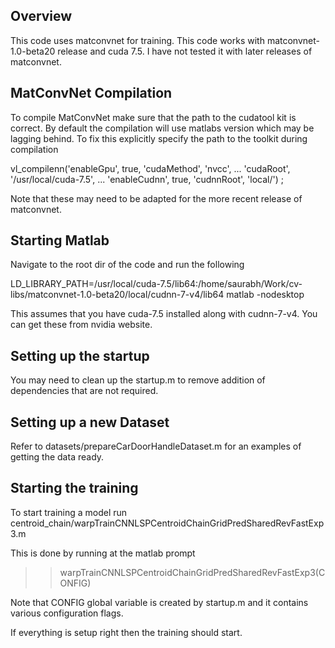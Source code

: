 Overview
--------
This code uses matconvnet for training. This code works with
matconvnet-1.0-beta20 release and cuda 7.5. I have not tested it with later
releases of matconvnet.


MatConvNet Compilation
----------------------
To compile MatConvNet make sure that the path to the cudatool kit is correct.
By default the compilation will use matlabs version which may be lagging behind.
To fix this explicitly specify the path to the toolkit during compilation

 vl_compilenn('enableGpu', true, 'cudaMethod', 'nvcc', ...
  'cudaRoot', '/usr/local/cuda-7.5', ...
  'enableCudnn', true, 'cudnnRoot', 'local/') ;

Note that these may need to be adapted for the more recent release of
matconvnet.

Starting Matlab
---------------

Navigate to the root dir of the code and run the following

LD_LIBRARY_PATH=/usr/local/cuda-7.5/lib64:/home/saurabh/Work/cv-libs/matconvnet-1.0-beta20/local/cudnn-7-v4/lib64 matlab -nodesktop

This assumes that you have cuda-7.5 installed along with cudnn-7-v4. You can get
these from nvidia website.


Setting up the startup
----------------------

You may need to clean up the startup.m to remove addition of dependencies that
are not required. 

Setting up a new Dataset
------------------------

Refer to datasets/prepareCarDoorHandleDataset.m for an examples of getting the 
data ready.


Starting the training
---------------------

To start training a model run
centroid_chain/warpTrainCNNLSPCentroidChainGridPredSharedRevFastExp3.m

This is done by running at the matlab prompt
>> warpTrainCNNLSPCentroidChainGridPredSharedRevFastExp3(CONFIG)

Note that CONFIG global variable is created by startup.m and it contains various
configuration flags.


If everything is setup right then the training should start.

